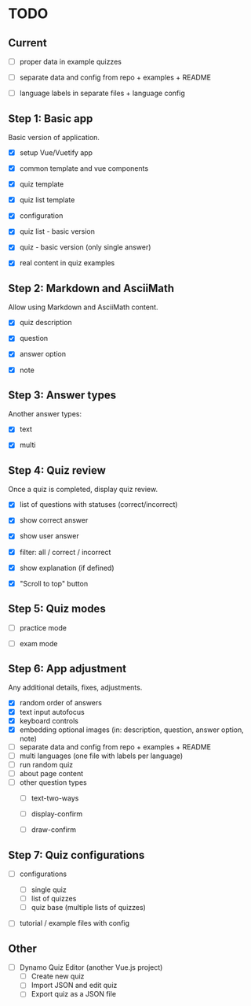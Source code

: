 # TODO

## Current

- [ ] proper data in example quizzes
- [ ] separate data and config from repo + examples + README
- [ ] language labels in separate files + language config


## Step 1: Basic app

Basic version of application.

- [x] setup Vue/Vuetify app
- [x] common template and vue components
- [x] quiz template
- [x] quiz list template
- [x] configuration
- [x] quiz list - basic version
- [x] quiz - basic version (only single answer)
- [x] real content in quiz examples


## Step 2: Markdown and AsciiMath

Allow using Markdown and AsciiMath content.

- [x] quiz description
- [x] question
- [x] answer option
- [x] note


## Step 3: Answer types

Another answer types:

- [x] text
- [x] multi


## Step 4: Quiz review

Once a quiz is completed, display quiz review.

- [x] list of questions with statuses (correct/incorrect)
- [x] show correct answer
- [x] show user answer
- [x] filter: all / correct / incorrect
- [x] show explanation (if defined)
- [x] "Scroll to top" button


## Step 5: Quiz modes

- [ ] practice mode
- [ ] exam mode


## Step 6: App adjustment

Any additional details, fixes, adjustments.

- [x] random order of answers
- [x] text input autofocus
- [x] keyboard controls
- [x] embedding optional images (in: description, question, answer option, note)
- [ ] separate data and config from repo + examples + README
- [ ] multi languages (one file with labels per language)
- [ ] run random quiz
- [ ] about page content
- [ ] other question types
    - [ ] text-two-ways
    - [ ] display-confirm
    - [ ] draw-confirm


## Step 7: Quiz configurations

- [ ] configurations
    - [ ] single quiz
    - [ ] list of quizzes
    - [ ] quiz base (multiple lists of quizzes)
- [ ] tutorial / example files with config


## Other

- [ ] Dynamo Quiz Editor (another Vue.js project)
    - [ ] Create new quiz
    - [ ] Import JSON and edit quiz
    - [ ] Export quiz as a JSON file

